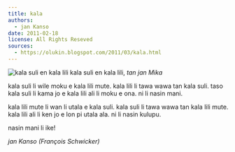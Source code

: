 ```yaml
---
title: kala
authors:
  - jan Kanso
date: 2011-02-18
license: All Rights Reseved
sources:
  - https://olukin.blogspot.com/2011/03/kala.html
---
```


![kala suli en kala lili](https://blogger.googleusercontent.com/img/b/R29vZ2xl/AVvXsEhmAWgGNFrHxIY0W5z39HjmnjEwMgl-Q34Lo5ER7MHOhGaJYX1YsS1PQYQ2FomOca0gtxuw_5ilupXvGjO06FNuitxaWbthb4itfCo5dF9ax2AOTLft7PkN2iL6GdFSrsdoGWEshWqb3VPT/s1600/kala-suli.png)
kala suli en kala lili, *tan jan Mika*

kala suli li wile moku e kala lili mute. kala lili li tawa wawa tan kala suli. taso kala suli li kama jo e kala lili ali li moku e ona. ni li nasin mani.

kala lili mute li wan li utala e kala suli. kala suli li tawa wawa tan kala lili mute. kala lili ali li ken jo e lon pi utala ala. ni li nasin kulupu.

nasin mani li ike!

*jan Kanso (François Schwicker)*
